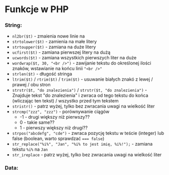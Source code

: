 # Funkcje w PHP

### String:
- ```nl2br($t)``` - zmaienia nowe linie na <br>
- ```strtolower($t)``` - zamienia na małe litery
- ```strtoupper($t)``` - zamiana na duże litery
- ```ucfirst($t)``` - zamiana pierwszej litery na dużą
- ```ucwords($t)``` - zamiana wszystkich pierwszych liter na duże
- ```wordwrap($t, 30, "<br />")``` - zawijanie tekstu do określonej ilości znaków, wstawianie na końcu linii ```"<br />"```
- ```strlen($t)``` - długość stringa
- ```ltrim($t)``` / ```rtrim($t)``` / ```trim($t)``` - usuwanie białych znakó z lewej / prawej / obu stron
- ```strstr($t, "do znalezienia")``` / ```strstr($t, "do znalezienia")``` - Znajduje tekst "do znalezienia" i zwraca od tego tekstu do końca (wliczając ten tekst) / wszystko przed tym tekstem
- ```stristr()``` - patrz wyżej, tylko bez zwracania uwagi na wielkość liter
- ```strcmp("zzz", "zzz")``` - porównywanie ciągów
  - -1 - drugi większy niż pierwszy??
  - 0 - takie same??
  - 1 - pierwszy większy niż drugi??
- ```strpos("abcdefg", "cde")``` - zwraca pozycję tekstu w teście (integer) lub false (boolean, warto sprawdzać ```=== false```)
- ```str_replace("%i%", "Jan", "%i% to jest imię, %i%!");``` - zamiana tekstu ```%i%``` na ```Jan```
- ```str_ireplace``` - patrz wyżej, tylko bez zwracania uwagi na wielkość liter


### Data:
